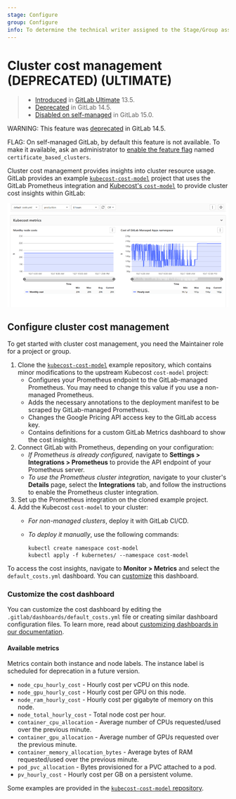 ```yaml
---
stage: Configure
group: Configure
info: To determine the technical writer assigned to the Stage/Group associated with this page, see https://about.gitlab.com/handbook/engineering/ux/technical-writing/#assignments
---
```


# Cluster cost management (DEPRECATED) **(ULTIMATE)**

> - [Introduced](https://gitlab.com/gitlab-org/gitlab/-/issues/216737) in [GitLab Ultimate](https://about.gitlab.com/pricing/) 13.5.
> - [Deprecated](https://gitlab.com/groups/gitlab-org/configure/-/epics/8) in GitLab 14.5.
> - [Disabled on self-managed](https://gitlab.com/gitlab-org/gitlab/-/issues/353410) in GitLab 15.0.

WARNING:
This feature was [deprecated](https://gitlab.com/groups/gitlab-org/configure/-/epics/8) in GitLab 14.5.

FLAG:
On self-managed GitLab, by default this feature is not available. To make it available, ask an administrator to [enable the feature flag](../../administration/feature_flags.md) named `certificate_based_clusters`.

Cluster cost management provides insights into cluster resource usage. GitLab provides an example
[`kubecost-cost-model`](https://gitlab.com/gitlab-examples/kubecost-cost-model/)
project that uses the GitLab Prometheus integration and
[Kubecost's `cost-model`](https://github.com/kubecost/cost-model) to provide cluster cost
insights within GitLab:

![Example dashboard](img/kubecost_v13_5.png)

## Configure cluster cost management

To get started with cluster cost management, you need the Maintainer role for a project or group.

1. Clone the [`kubecost-cost-model`](https://gitlab.com/gitlab-examples/kubecost-cost-model/)
   example repository, which contains minor modifications to the upstream Kubecost
   `cost-model` project:
   - Configures your Prometheus endpoint to the GitLab-managed Prometheus. You may
     need to change this value if you use a non-managed Prometheus.
   - Adds the necessary annotations to the deployment manifest to be scraped by
     GitLab-managed Prometheus.
   - Changes the Google Pricing API access key to the GitLab access key.
   - Contains definitions for a custom GitLab Metrics dashboard to show the cost insights.
1. Connect GitLab with Prometheus, depending on your configuration:
   - *If Prometheus is already configured,* navigate to **Settings > Integrations > Prometheus**
     to provide the API endpoint of your Prometheus server.
   - *To use the Prometheus cluster integration,* navigate to your cluster's **Details** page,
     select the **Integrations** tab, and follow the instructions to enable the Prometheus
     cluster integration.
1. Set up the Prometheus integration on the cloned example project.
1. Add the Kubecost `cost-model` to your cluster:
   - *For non-managed clusters*, deploy it with GitLab CI/CD.
   - *To deploy it manually*, use the following commands:

     ```shell
     kubectl create namespace cost-model
     kubectl apply -f kubernetes/ --namespace cost-model
     ```

To access the cost insights, navigate to **Monitor > Metrics** and select
the `default_costs.yml` dashboard. You can [customize](#customize-the-cost-dashboard)
this dashboard.

### Customize the cost dashboard

You can customize the cost dashboard by editing the `.gitlab/dashboards/default_costs.yml`
file or creating similar dashboard configuration files. To learn more, read about
[customizing dashboards in our documentation](/ee/operations/metrics/dashboards/).

#### Available metrics

Metrics contain both instance and node labels. The instance label is scheduled for deprecation in a future version.

- `node_cpu_hourly_cost` - Hourly cost per vCPU on this node.
- `node_gpu_hourly_cost` - Hourly cost per GPU on this node.
- `node_ram_hourly_cost` - Hourly cost per gigabyte of memory on this node.
- `node_total_hourly_cost` - Total node cost per hour.
- `container_cpu_allocation` - Average number of CPUs requested/used over the previous minute.
- `container_gpu_allocation` - Average number of GPUs requested over the previous minute.
- `container_memory_allocation_bytes` - Average bytes of RAM requested/used over the previous minute.
- `pod_pvc_allocation` - Bytes provisioned for a PVC attached to a pod.
- `pv_hourly_cost` - Hourly cost per GB on a persistent volume.

Some examples are provided in the
[`kubecost-cost-model` repository](https://gitlab.com/gitlab-examples/kubecost-cost-model/-/blob/master/PROMETHEUS.md#example-queries).
